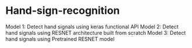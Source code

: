 # Hand-sign-recognition
Model 1: Detect hand signals using keras functional API
Model 2: Detect hand signals using RESNET architecture built from scratch
Model 3: Detect hand signals using Pretrained RESNET model
